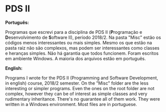 # PDS II

**Português:**

Programas que escrevi para a disciplina de PDS II (**P**rogramação e **D**esenvolvimento de **S**oftware II), período 2018/2. Na pasta "Misc" estão os códigos menos interessantes ou mais simples. Mesmo os que estão na pasta raiz não são complexos, mas podem ser interessantes como classes e heranças simples. Não há garantia que todos funcionem. Foram escritos em ambiente Windows. A maioria dos arquivos estão em português.
  
  
  
  **English:**

Programs I wrote for the PDS II (Programming and Software Development, in english) course, 2018/2 semester. On the "Misc" folder are the less interesting or simpler programs. Even the ones on the root folder are not complex, however they can be of interest as simple classes and very rudimentary inheritance. There's no guarantee all of them work. They were written in a Windows environment. Most files are in portuguese.
